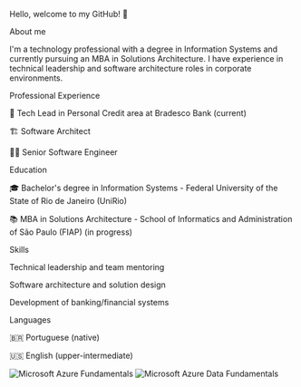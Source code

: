 Hello, welcome to my GitHub! 👋

About me

I'm a technology professional with a degree in Information Systems and currently pursuing an MBA in Solutions Architecture. I have experience in technical leadership and software architecture roles in corporate environments.

Professional Experience

🚀 Tech Lead in Personal Credit area at Bradesco Bank (current)

🏗️ Software Architect

👨‍💻 Senior Software Engineer

Education

🎓 Bachelor's degree in Information Systems - Federal University of the State of Rio de Janeiro (UniRio)

📚 MBA in Solutions Architecture - School of Informatics and Administration of São Paulo (FIAP) (in progress)

Skills

Technical leadership and team mentoring

Software architecture and solution design

Development of banking/financial systems

Languages

🇧🇷 Portuguese (native)

🇺🇸 English (upper-intermediate)

![Microsoft Azure Fundamentals](https://img.shields.io/badge/Microsoft-AZ--900-blue)
![Microsoft Azure Data Fundamentals](https://img.shields.io/badge/Microsoft-DP--900-blue)
